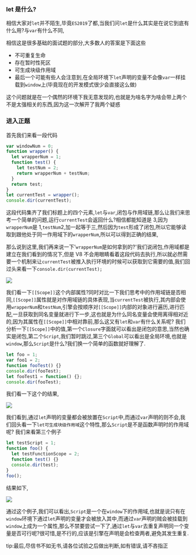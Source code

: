 ### let 是什么?

相信大家对`let`并不陌生,毕竟`ES2019`了都,当我们问`let`是什么其实是在说它到底有什么用?与`var`有什么不同,

相信这是很多基础的面试题的部分,大多数人的答案是下面这些

- 不可重复生命
- 存在暂时性死区
- 可生成块级作用域
- 最后一个可能有些人会注意到,在全局环境下`let`声明的变量不会像`var`一样挂载到`window`上(毕竟现在的开发模式很少会直接这么做)

这个问题就是在一个偶然的环境下我无意发现的,也就是为啥名字为啥会带上两个不是太强相关的东西,因为这一次解开了我两个疑惑

### 进入正题

首先我们来看一段代码

```js
var windowNum = 0;
function wrapper() {
  let wrapperNum = 1;
  function test() {
    let testNum = 2;
    return wrapperNum + testNum;
  }
  return test;
}
let currentTest = wrapper();
console.dir(currentTest);
```

这段代码集齐了我们标题上的四个元素,`let`与`var`,闭包与作用域链,那么让我们来思考一个简单的问题,运行`currentTest`会返回什么?相信都能知道是 3,因为`wrapperNum`是 1,`testNum`2,加一起等于三,然后因为`test`形成了闭包,所以它能够读取到跟他处于同一作用域下的`wrapperNum`,所以可以得到正确的结果,

那么说到这里,我们再来说一下'`wrapperNum`是如何拿到的?'我们说闭包,作用域都是建立在我们看到的情况下,但是 V8 不会用眼睛看着这段代码去执行,所以就必然需要一个机制来让`currentTest`被推入执行环境的时候可以获取到它需要的值,我们回过头来看一下`console.dir(currentTest);`

![](\Screenshot_1.png)

我们看一下`[[Scope]]`这个内部属性?同时对比一下我们思考中的作用域链是否相同,`[[Scope]]`属性就是对作用域链的具体表现,当`currentTest`被执行,其内部会使用`wrapperNum`和`testNum`,引擎会按顺序对`[[Scope]]`内部的对象进行遍历,进行匹配,一旦获取到同名变量就进行下一步,这也就是为什么同名变量会使用离得相对近的,因为其属性在`[[Scope]]`中相对靠前,那么这又有`let`和`var`有什么关系呢? 我们分析一下`[[Scope]]`中的值,第一个`Closure`字面就可以看出是闭包的意思,当然也确实是闭包,第二个`Script`,我们暂时跳过,第三个`Global`可以看出是全局环境,也就是`window`,那么`Script`是什么?我们换一个简单的函数就好理解了.

```js
let foo = 1;
var foo1 = 2;
function fooTest() {}
console.dir(fooTest);
let fooTest1 = function() {};
console.dir(fooTest);
```

我们看一下这个的结果,

![](\Screenshot_3.png)

我们看到,通过`let`声明的变量都会被放置在`Script`中,而通过`var`声明的则不会,我们回头看一下`let可生成块级作用域`这个特性,那么`Script`是不是函数声明时的作用域呢? 我们来看第三个例子

```js
let testScript = 1;
function foo() {
  let testFunctionScope = 2;
  function test() {}
  console.dir(test);
}
foo();
```

结果如下,

![](\Screenshot_4.png)

通过这个例子,我们可以看出,`Script`是一个在`window`下的作用域,也就是说只有在`window`环境下通过`let`声明的变量才会被放入其中,而通过`var`声明的贼会被挂载到`window`上成为一个属性,那么不禁要尝试一下了,通过`let`与`var`去重复声明同一个变量是否可行呢?很可惜,是不行的,应该是引擎在声明是会检查两者,避免其发生重复.

tip:最后,尽信书不如无书,请各位试验之后做出判断,如有错误,请不吝指正
